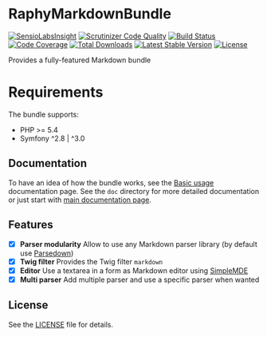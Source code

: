 # RaphyMarkdownBundle

[![SensioLabsInsight](https://insight.sensiolabs.com/projects/b675534d-9c5c-490a-aefa-492a48ca4e16/mini.png)](https://insight.sensiolabs.com/projects/b675534d-9c5c-490a-aefa-492a48ca4e16)
[![Scrutinizer Code Quality](https://scrutinizer-ci.com/g/Raphy/RaphyMarkdownBundle/badges/quality-score.png?b=master)](https://scrutinizer-ci.com/g/Raphy/RaphyMarkdownBundle/?branch=master)
[![Build Status](https://img.shields.io/travis/Raphy/RaphyMarkdownBundle.svg)](https://travis-ci.org/Raphy/RaphyMarkdownBundle)
[![Code Coverage](https://scrutinizer-ci.com/g/Raphy/RaphyMarkdownBundle/badges/coverage.png?b=master)](https://scrutinizer-ci.com/g/Raphy/RaphyMarkdownBundle/?branch=master)
[![Total Downloads](https://poser.pugx.org/raphy/markdown-bundle/downloads)](https://packagist.org/packages/raphy/markdown-bundle)
[![Latest Stable Version](https://poser.pugx.org/raphy/markdown-bundle/v/stable)](https://packagist.org/packages/raphy/markdown-bundle)
[![License](https://poser.pugx.org/raphy/markdown-bundle/license)](https://packagist.org/packages/raphy/markdown-bundle)

Provides a fully-featured Markdown bundle

# Requirements

The bundle supports:
- PHP >= 5.4
- Symfony ^2.8 | ^3.0

## Documentation

To have an idea of how the bundle works, see the [Basic usage](Resources/doc/basic-usage.md) documentation page.
See the `doc` directory for more detailed documentation or just start with [main documentation page](Resources/doc/index.md).

## Features

- [X] **Parser modularity** Allow to use any Markdown parser library (by default use [Parsedown](https://github.com/erusev/parsedown))
- [x] **Twig filter** Provides the Twig filter `markdown`
- [x] **Editor** Use a textarea in a form as Markdown editor using [SimpleMDE](https://github.com/NextStepWebs/simplemde-markdown-editor)
- [x] **Multi parser** Add multiple parser and use a specific parser when wanted

## License

See the [LICENSE](LICENSE) file for details.
